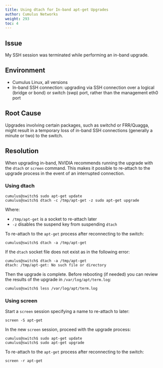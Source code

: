 ```yaml
---
title: Using dtach for In-band apt-get Upgrades
author: Cumulus Networks
weight: 293
toc: 4
---
```


## Issue
<!-- vale off -->
My SSH session was terminated while performing an in-band upgrade.
<!-- vale on -->
## Environment

- Cumulus Linux, all versions
- In-band SSH connection: upgrading via SSH connection over a logical (bridge or bond) or switch (swp) port, rather than the management eth0 port

## Root Cause

Upgrades involving certain packages, such as switchd or FRR/Quagga, might result in a temporary loss of in-band SSH connections (generally a minute or two) to the switch.

## Resolution

When upgrading in-band, NVIDIA recommends running the upgrade with the `dtach` or `screen` command. This makes it possible to re-attach to the upgrade process in the event of an interrupted connection.

### Using dtach

    cumulus@switch$ sudo apt-get update
    cumulus@switch$ dtach -c /tmp/apt-get -z sudo apt-get upgrade

Where:

- `/tmp/apt-get` is a socket to re-attach later
- `-z` disables the suspend key from suspending `dtach`

To re-attach to the `apt-get` process after reconnecting to the switch:

    cumulus@switch$ dtach -a /tmp/apt-get

If the `dtach` socket file does not exist as in the following error:

    cumulus@switch$ dtach -a /tmp/apt-get
    dtach: /tmp/apt-get: No such file or directory

Then the upgrade is complete. Before rebooting (if needed) you can review the results of the upgrade in `/var/log/apt/term.log`:

    cumulus@switch$ less /var/log/apt/term.log

### Using screen

Start a `screen` session specifying a name to re-attach to later:

    screen -S apt-get

In the new `screen` session, proceed with the upgrade process:

    cumulus@switch$ sudo apt-get update
    cumulus@switch$ sudo apt-get upgrade

To re-attach to the `apt-get` process after reconnecting to the switch:

    screen -r apt-get
